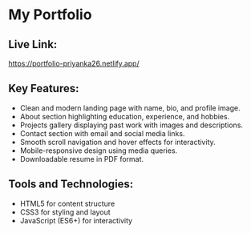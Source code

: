 # My Portfolio
## Live Link:
https://portfolio-priyanka26.netlify.app/

## Key Features:
-	Clean and modern landing page with name, bio, and profile image.
-	About section highlighting education, experience, and hobbies.
-	Projects gallery displaying past work with images and descriptions.
-	Contact section with email and social media links.
-	Smooth scroll navigation and hover effects for interactivity.
-	Mobile-responsive design using media queries.
-	Downloadable resume in PDF format.

## Tools and Technologies:
-	HTML5 for content structure
-	CSS3 for styling and layout
-	JavaScript (ES6+) for interactivity

